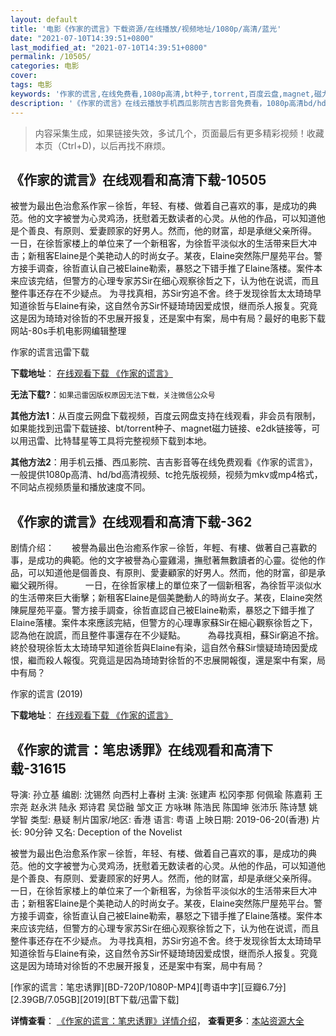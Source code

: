 ```yaml
---
layout: default
title: '电影《作家的谎言》下载资源/在线播放/视频地址/1080p/高清/蓝光'
date: "2021-07-10T14:39:51+0800"
last_modified_at: "2021-07-10T14:39:51+0800"
permalink: /10505/
categories: 电影
cover:
tags: 电影
keywords: '作家的谎言,在线免费看,1080p高清,bt种子,torrent,百度云盘,magnet,磁力链,迅雷下载资源'
description: '《作家的谎言》在线云播放手机西瓜影院吉吉影音免费看，1080p高清bd/hd未删减完整版和tc抢先枪版，mkv/mp4格式，附带bt/torrent种子、magnet/磁力链、百度云盘、网盘资源迅雷下载链接'
---
```


>内容采集生成，如果链接失效，多试几个，页面最后有更多精彩视频！收藏本页（Ctrl+D)，以后再找不麻烦。


## 《作家的谎言》在线观看和高清下载-10505

被誉为最出色治愈系作家－徐哲，年轻、有楼、做着自己喜欢的事，是成功的典范。他的文字被誉为心灵鸡汤，抚慰着无数读者的心灵。从他的作品，可以知道他是个善良、有原则、爱妻顾家的好男人。然而，他的财富，却是承继父亲所得。 一日，在徐哲家楼上的单位来了一个新租客，为徐哲平淡似水的生活带来巨大冲击；新租客Elaine是个美艳动人的时尚女子。某夜，Elaine突然陈尸屋苑平台。警方接手调查，徐哲直认自己被Elaine勒索，暴怒之下错手推了Elaine落楼。案件本来应该完结，但警方的心理专家苏Sir在细心观察徐哲之下，认为他在说谎，而且整件事还存在不少疑点。 为寻找真相，苏Sir穷追不舍。终于发现徐哲太太琦琦早知道徐哲与Elaine有染，这自然令苏Sir怀疑琦琦因爱成恨，继而杀人报复。究竟这是因为琦琦对徐哲的不忠展开报复，还是案中有案，局中有局？最好的电影下载网站-80s手机电影网编辑整理


作家的谎言迅雷下载

**下载地址**： [在线观看下载 《作家的谎言》](https://www.993dy.com//vod-detail-id-36101.html) 


**无法下载?**：`如果迅雷因版权原因无法下载，关注微信公众号 `

**其他方法1**：从百度云网盘下载视频，百度云网盘支持在线观看，非会员有限制，如果能找到迅雷下载链接、bt/torrent种子、magnet磁力链接、e2dk链接等，可以用迅雷、比特彗星等工具将完整视频下载到本地。

**其他方法2**：用手机云播、西瓜影院、吉吉影音等在线免费观看《作家的谎言》，一般提供1080p高清、hd/bd高清视频、tc抢先版视频，视频为mkv或mp4格式，不同站点视频质量和播放速度不同。


## 《作家的谎言》在线观看和高清下载-362

剧情介绍：　　被譽為最出色治癒系作家－徐哲，年輕、有樓、做著自己喜歡的事，是成功的典範。他的文字被譽為心靈雞湯，撫慰著無數讀者的心靈。從他的作品，可以知道他是個善良、有原則、愛妻顧家的好男人。然而，他的財富，卻是承繼父親所得。  　　一日，在徐哲家樓上的單位來了一個新租客，為徐哲平淡似水的生活帶來巨大衝擊；新租客Elaine是個美艷動人的時尚女子。某夜，Elaine突然陳屍屋苑平臺。警方接手調查，徐哲直認自己被Elaine勒索，暴怒之下錯手推了Elaine落樓。案件本來應該完結，但警方的心理專家蘇Sir在細心觀察徐哲之下，認為他在說謊，而且整件事還存在不少疑點。  　　為尋找真相，蘇Sir窮追不捨。終於發現徐哲太太琦琦早知道徐哲與Elaine有染，這自然令蘇Sir懷疑琦琦因愛成恨，繼而殺人報復。究竟這是因為琦琦對徐哲的不忠展開報復，還是案中有案，局中有局？


作家的谎言 (2019)

**下载地址**： [在线观看下载 《作家的谎言》](https://www.btbtdy.me/btdy/dy16960.html) 


## 《作家的谎言：笔忠诱罪》在线观看和高清下载-31615

导演: 孙立基 编剧: 沈锡然 向西村上春树 主演: 张建声 松冈李那 何佩瑜 陈嘉莉 王宗尧 赵永洪 陆永 郑诗君 吴岱融 邹文正 方咏琳 陈浩民 陈国坤 张沛乐 陈诗慧 姚学智 类型: 悬疑 制片国家/地区: 香港 语言: 粤语 上映日期: 2019-06-20(香港) 片长: 90分钟 又名: Deception of the Novelist

被誉为最出色治愈系作家－徐哲，年轻、有楼、做着自己喜欢的事，是成功的典范。他的文字被誉为心灵鸡汤，抚慰着无数读者的心灵。从他的作品，可以知道他是个善良、有原则、爱妻顾家的好男人。然而，他的财富，却是承继父亲所得。 一日，在徐哲家楼上的单位来了一个新租客，为徐哲平淡似水的生活带来巨大冲击；新租客Elaine是个美艳动人的时尚女子。某夜，Elaine突然陈尸屋苑平台。警方接手调查，徐哲直认自己被Elaine勒索，暴怒之下错手推了Elaine落楼。案件本来应该完结，但警方的心理专家苏Sir在细心观察徐哲之下，认为他在说谎，而且整件事还存在不少疑点。 为寻找真相，苏Sir穷追不舍。终于发现徐哲太太琦琦早知道徐哲与Elaine有染，这自然令苏Sir怀疑琦琦因爱成恨，继而杀人报复。究竟这是因为琦琦对徐哲的不忠展开报复，还是案中有案，局中有局？


[作家的谎言：笔忠诱罪][BD-720P/1080P-MP4][粤语中字][豆瓣6.7分][2.39GB/7.05GB][2019][BT下载/迅雷下载]

**详情查看**： [《作家的谎言：笔忠诱罪》详情介绍](/movie/31615/)， **查看更多**：[本站资源大全](/movie/t/all/)

